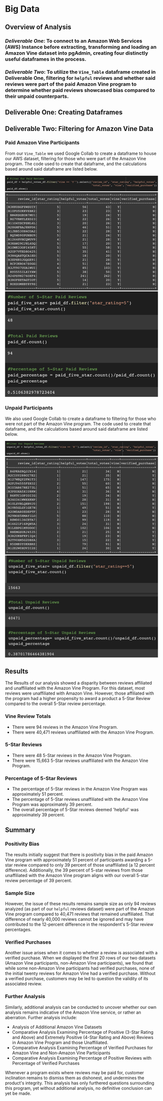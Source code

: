 # Big Data

## Overview of Analysis

### *Deliverable One*: To connect to an Amazon Web Services (AWS) Instance before extracting, transforming and loading an Amazon Vine dataset into pgAdmin, creating four distinctly useful dataframes in the process. 

### *Deliverable Two*: To utilize the ``Vine_Table`` dataframe created in Deliverable One, filtering for ``helpful`` reviews and whether said reviews were part of the paid Amazon Vine program to determine whether paid reviews showcased bias compared to their unpaid counterparts. 

## Deliverable One: Creating Dataframes

## Deliverable Two: Filtering for Amazon Vine Data

### Paid Amazon Vine Participants

From our ``Vine_Table`` we used Google Collab to create a dataframe to house our AWS dataset, filtering for those who were part of the Amazon Vine program. The code used to create that dataframe, and the calculations based around said dataframe are listed below. 

![](https://github.com/chrisknox97/amazon_vine/blob/main/PNGs/paid_code.png)
![](https://github.com/chrisknox97/amazon_vine/blob/main/PNGs/paid_df.png)
![](https://github.com/chrisknox97/amazon_vine/blob/main/PNGs/paid_calculation.png)

### Unpaid Participants

We also used Google Collab to create a dataframe to filtering for those who were not part of the Amazon Vine program. The code used to create that dataframe, and the calculations based around said dataframe are listed below. 

![](https://github.com/chrisknox97/amazon_vine/blob/main/PNGs/unpaid_code.png)
![](https://github.com/chrisknox97/amazon_vine/blob/main/PNGs/unpaid_df.png)
![](https://github.com/chrisknox97/amazon_vine/blob/main/PNGs/unpaid_calculation.png)

## Results

The Results of our analysis showed a disparity between reviews affiliated and unaffiliated with the Amazon Vine Program. For this dataset, most reviews were unaffiliated with Amazon Vine. However, those affiliated with the program had a higher propensity to award a product a 5-Star Review compared to the overall 5-Star review percentage. 

### Vine Review Totals

* There were 94 reviews in the Amazon Vine Program. 
* There were 40,471 reviews unaffiliated with the Amazon Vine Program.

### 5-Star Reviews

* There were 48 5-Star reviews in the Amazon Vine Program. 
* There were 15,663 5-Star reviews unaffiliated with the Amazon Vine Program. 

### Percentage of 5-Star Reviews

* The percentage of 5-Star reviews in the Amazon Vine Program was approximately 51 percent. 
* The percentage of 5-Star reviews unaffiliated with the Amazon Vine Program was approximately 39 percent. 
* The overall percentage of 5-Star reviews deemed 'helpful' was approximately 39 percent. 

## Summary

### Positivity Bias

The results initially suggest that there is positivity bias in the paid Amazon Vine program with approximately 51 percent of participants awarding a 5-star review compared to only 39 percent of those unaffiliated (a 12 percent difference). Additionally, the 39 percent of 5-star reviews from those unaffiliated with the Amazon Vine program aligns with our overall 5-star review percentage of 39 percent. 

### Sample Size

However, the issue of these results remains sample size as only 94 reviews analyzed (as part of our ``helpful`` reviews dataset) were part of the Amazon Vine program compared to 40,471 reviews that remained unaffiliated. That difference of nearly 40,000 reviews cannot be ignored and may have contributed to the 12-percent difference in the respondent's 5-Star review percentages. 

### Verified Purchases

Another issue arises when it comes to whether a review is associated with a verified purchase. When we displayed the first 20 rows of our two datasets (Amazon Vine participants, non-Amazon Vine participants), we found that while some non-Amazon Vine participants had verified purchases, none of the initial twenty reviews for Amazon Vine had a verified purchase. Without a verified purchase, customers may be led to question the validity of its associated review. 

### Further Analysis

Similarly, additional analysis can be conducted to uncover whether our own analysis remains indicative of the Amazon Vine service, or rather an aberration. Further analysis include:

* Analysis of Additional Amazon Vine Datasets
* Comparative Analysis Examining Percentage of Positive (3-Star Rating and Above) and Extremely Positive (4-Star Rating and Above) Reviews in Amazon Vine Program and those Unaffiliated. 
* Comparative Analysis Examining Percentage of Verified Purchases for Amazon Vine and Non-Amazon Vine Participants 
* Comparative Analysis Examining Percentage of Positive Reviews with Percentage of Verified Purchases

Whenever a program exists where reviews may be paid for, customer inclination remains to dismiss them as dishonest, and undermines the product's integrity. This analysis has only furthered questions surrounding this program, yet without additional analysis, no definitive conclusion can yet be made.
